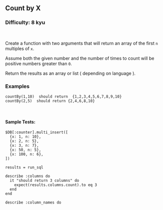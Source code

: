 ## Count by X
### Difficulty: 8 kyu

<br>

<p>Create a function with two arguments that will return an array of the first <code>n</code> multiples of <code>x</code>. </p>
<p>Assume both the given number and the number of times to count will be positive numbers greater than <code>0</code>. </p>
<p>Return the results as an array or list ( depending on language ).</p>
<h3 id="examples">Examples</h3>
<pre><code class="language-cpp"><span class="cm-variable">countBy</span>(<span class="cm-number">1</span>,<span class="cm-number">10</span>)  <span class="cm-variable">should</span> <span class="cm-keyword">return</span>  {<span class="cm-number">1</span>,<span class="cm-number">2</span>,<span class="cm-number">3</span>,<span class="cm-number">4</span>,<span class="cm-number">5</span>,<span class="cm-number">6</span>,<span class="cm-number">7</span>,<span class="cm-number">8</span>,<span class="cm-number">9</span>,<span class="cm-number">10</span>}
<span class="cm-variable">countBy</span>(<span class="cm-number">2</span>,<span class="cm-number">5</span>)  <span class="cm-variable">should</span> <span class="cm-keyword">return</span> {<span class="cm-number">2</span>,<span class="cm-number">4</span>,<span class="cm-number">6</span>,<span class="cm-number">8</span>,<span class="cm-number">10</span>}
</code></pre>
<pre style="display: none;"><code class="language-java"><span class="cm-variable">countBy</span>(<span class="cm-number">1</span>,<span class="cm-number">10</span>)  <span class="cm-comment">// should return  {1,2,3,4,5,6,7,8,9,10}</span>
<span class="cm-variable">countBy</span>(<span class="cm-number">2</span>,<span class="cm-number">5</span>)  <span class="cm-comment">// should return {2,4,6,8,10}</span>
</code></pre>
<pre style="display: none;"><code class="language-javascript"><span class="cm-variable">countBy</span>(<span class="cm-number">1</span>,<span class="cm-number">10</span>) <span class="cm-operator">===</span> [<span class="cm-number">1</span>,<span class="cm-number">2</span>,<span class="cm-number">3</span>,<span class="cm-number">4</span>,<span class="cm-number">5</span>,<span class="cm-number">6</span>,<span class="cm-number">7</span>,<span class="cm-number">8</span>,<span class="cm-number">9</span>,<span class="cm-number">10</span>]
<span class="cm-variable">countBy</span>(<span class="cm-number">2</span>,<span class="cm-number">5</span>) <span class="cm-operator">===</span> [<span class="cm-number">2</span>,<span class="cm-number">4</span>,<span class="cm-number">6</span>,<span class="cm-number">8</span>,<span class="cm-number">10</span>]
</code></pre>
<pre style="display: none;"><code class="language-nasm"><span class="cm-keyword">mov</span> <span class="cm-builtin">rdi</span>, .memory <span class="cm-comment">; {,,,,,,,,}</span>
<span class="cm-keyword">mov</span> <span class="cm-builtin">esi</span>, <span class="cm-number">1</span>
<span class="cm-keyword">mov</span> <span class="cm-builtin">rdx</span>, <span class="cm-number">10</span>
<span class="cm-keyword">call</span> cntbyx     <span class="cm-comment">; [RAX] &lt;- {1,2,3,4,5,6,7,8,9,10}</span>

<span class="cm-keyword">mov</span> <span class="cm-builtin">rdi</span>, .memory  <span class="cm-comment">; {,,,,}</span>
<span class="cm-keyword">mov</span> <span class="cm-builtin">esi</span> <span class="cm-number">2</span>
<span class="cm-keyword">mov</span> <span class="cm-builtin">rdx</span>, <span class="cm-number">5</span>
<span class="cm-keyword">call</span> cntbyx     <span class="cm-comment">; [RAX] &lt;- {2,4,6,8,10}</span>
</code></pre>
<pre style="display: none;"><code class="language-coffeescript"><span class="cm-variable">countBy</span><span class="cm-punctuation">(</span><span class="cm-number">1</span><span class="cm-punctuation">,</span><span class="cm-number">10</span><span class="cm-punctuation">)</span> <span class="cm-operator">==</span> <span class="cm-punctuation">[</span><span class="cm-number">1</span><span class="cm-punctuation">,</span><span class="cm-number">2</span><span class="cm-punctuation">,</span><span class="cm-number">3</span><span class="cm-punctuation">,</span><span class="cm-number">4</span><span class="cm-punctuation">,</span><span class="cm-number">5</span><span class="cm-punctuation">,</span><span class="cm-number">6</span><span class="cm-punctuation">,</span><span class="cm-number">7</span><span class="cm-punctuation">,</span><span class="cm-number">8</span><span class="cm-punctuation">,</span><span class="cm-number">9</span><span class="cm-punctuation">,</span><span class="cm-number">10</span><span class="cm-punctuation">]</span>
<span class="cm-variable">countBy</span><span class="cm-punctuation">(</span><span class="cm-number">2</span><span class="cm-punctuation">,</span><span class="cm-number">5</span><span class="cm-punctuation">)</span> <span class="cm-operator">==</span> <span class="cm-punctuation">[</span><span class="cm-number">2</span><span class="cm-punctuation">,</span><span class="cm-number">4</span><span class="cm-punctuation">,</span><span class="cm-number">6</span><span class="cm-punctuation">,</span><span class="cm-number">8</span><span class="cm-punctuation">,</span><span class="cm-number">10</span><span class="cm-punctuation">]</span>
</code></pre>
<pre style="display: none;"><code class="language-dart"><span class="cm-variable">countBy</span>(<span class="cm-number">1</span>,<span class="cm-number">10</span>) <span class="cm-operator">===</span> [<span class="cm-number">1</span>,<span class="cm-number">2</span>,<span class="cm-number">3</span>,<span class="cm-number">4</span>,<span class="cm-number">5</span>,<span class="cm-number">6</span>,<span class="cm-number">7</span>,<span class="cm-number">8</span>,<span class="cm-number">9</span>,<span class="cm-number">10</span>]
<span class="cm-variable">countBy</span>(<span class="cm-number">2</span>,<span class="cm-number">5</span>) <span class="cm-operator">===</span> [<span class="cm-number">2</span>,<span class="cm-number">4</span>,<span class="cm-number">6</span>,<span class="cm-number">8</span>,<span class="cm-number">10</span>]
</code></pre>
<pre style="display: none;"><code class="language-coffeescript"><span class="cm-variable">countBy</span><span class="cm-punctuation">(</span><span class="cm-number">1</span><span class="cm-punctuation">,</span><span class="cm-number">10</span><span class="cm-punctuation">)</span> <span class="cm-operator">==</span> <span class="cm-punctuation">[</span><span class="cm-number">1</span><span class="cm-punctuation">,</span><span class="cm-number">2</span><span class="cm-punctuation">,</span><span class="cm-number">3</span><span class="cm-punctuation">,</span><span class="cm-number">4</span><span class="cm-punctuation">,</span><span class="cm-number">5</span><span class="cm-punctuation">,</span><span class="cm-number">6</span><span class="cm-punctuation">,</span><span class="cm-number">7</span><span class="cm-punctuation">,</span><span class="cm-number">8</span><span class="cm-punctuation">,</span><span class="cm-number">9</span><span class="cm-punctuation">,</span><span class="cm-number">10</span><span class="cm-punctuation">]</span>
<span class="cm-variable">countBy</span><span class="cm-punctuation">(</span><span class="cm-number">2</span><span class="cm-punctuation">,</span><span class="cm-number">5</span><span class="cm-punctuation">)</span> <span class="cm-operator">==</span> <span class="cm-punctuation">[</span><span class="cm-number">2</span><span class="cm-punctuation">,</span><span class="cm-number">4</span><span class="cm-punctuation">,</span><span class="cm-number">6</span><span class="cm-punctuation">,</span><span class="cm-number">8</span><span class="cm-punctuation">,</span><span class="cm-number">10</span><span class="cm-punctuation">]</span>
</code></pre>
<pre style="display: none;"><code class="language-python"><span class="cm-variable">count_by</span>(<span class="cm-number">1</span>,<span class="cm-number">10</span>) <span class="cm-comment">#should return [1,2,3,4,5,6,7,8,9,10]</span>
<span class="cm-variable">count_by</span>(<span class="cm-number">2</span>,<span class="cm-number">5</span>) <span class="cm-comment">#should return [2,4,6,8,10]</span>
</code></pre>
<pre style="display: none;"><code class="language-ruby"><span class="cm-variable">count_by</span>(<span class="cm-number">1</span>,<span class="cm-number">10</span>) <span class="cm-comment">#should return [1,2,3,4,5,6,7,8,9,10]</span>
<span class="cm-variable">count_by</span>(<span class="cm-number">2</span>,<span class="cm-number">5</span>) <span class="cm-comment">#should return [2,4,6,8,10]</span>
</code></pre>
<pre style="display: none;"><code class="language-crystal"><span class="cm-variable">count_by</span>(<span class="cm-number">1</span>,<span class="cm-number">10</span>) <span class="cm-comment">#should return [1,2,3,4,5,6,7,8,9,10]</span>
<span class="cm-variable">count_by</span>(<span class="cm-number">2</span>,<span class="cm-number">5</span>) <span class="cm-comment">#should return [2,4,6,8,10]</span>
</code></pre>
<pre style="display: none;"><code class="language-julia"><span class="cm-variable">countby</span>(<span class="cm-number">1</span>,<span class="cm-number">10</span>) <span class="cm-operator">==</span><span class="cm-operator">=</span> [<span class="cm-number">1</span>,<span class="cm-number">2</span>,<span class="cm-number">3</span>,<span class="cm-number">4</span>,<span class="cm-number">5</span>,<span class="cm-number">6</span>,<span class="cm-number">7</span>,<span class="cm-number">8</span>,<span class="cm-number">9</span>,<span class="cm-number">10</span>]
<span class="cm-variable">countby</span>(<span class="cm-number">2</span>,<span class="cm-number">5</span>) <span class="cm-operator">==</span><span class="cm-operator">=</span> [<span class="cm-number">2</span>,<span class="cm-number">4</span>,<span class="cm-number">6</span>,<span class="cm-number">8</span>,<span class="cm-number">10</span>]
</code></pre>
<pre style="display: none;"><code class="language-r"><span class="cm-variable">count_by</span>(<span class="cm-number">1</span>,<span class="cm-number">10</span>) <span class="cm-comment">#should return c(1,2,3,4,5,6,7,8,9,10)</span>
<span class="cm-variable">count_by</span>(<span class="cm-number">2</span>,<span class="cm-number">5</span>) <span class="cm-comment">#should return c(2,4,6,8,10)</span>
</code></pre>
<pre style="display: none;"><code class="language-haskell"><span class="cm-variable">countBy</span> <span class="cm-number">1</span> <span class="cm-number">10</span> `<span class="cm-variable">shouldBe</span>` [<span class="cm-number">1</span>,<span class="cm-number">2</span>,<span class="cm-number">3</span>,<span class="cm-number">4</span>,<span class="cm-number">5</span>,<span class="cm-number">6</span>,<span class="cm-number">7</span>,<span class="cm-number">8</span>,<span class="cm-number">9</span>,<span class="cm-number">10</span>]
<span class="cm-variable">countBy</span> <span class="cm-number">2</span>  <span class="cm-number">5</span> `<span class="cm-variable">shouldBe</span>` [<span class="cm-number">2</span>,<span class="cm-number">4</span>,<span class="cm-number">6</span>,<span class="cm-number">8</span>,<span class="cm-number">10</span>]
</code></pre>
<pre style="display: none;"><code class="language-lambdacalc"><span class="cm-text">count-by</span> <span class="cm-number">1</span> <span class="cm-number">10</span> <span class="cm-text">-&gt;</span> <span class="cm-text">[1,2,3,4,5,6,7,8,9,10]</span>
<span class="cm-text">count-by</span> <span class="cm-number">2</span>  <span class="cm-number">5</span> <span class="cm-text">-&gt;</span> <span class="cm-text">[2,4,6,8,10]</span>
</code></pre>
<pre style="display: none;"><code class="language-elixir"><span class="cm-variable">count_by</span>(<span class="cm-number">1</span>, <span class="cm-number">10</span>) <span class="cm-operator">=</span><span class="cm-operator">=</span> [<span class="cm-number">1</span>,<span class="cm-number">2</span>,<span class="cm-number">3</span>,<span class="cm-number">4</span>,<span class="cm-number">5</span>,<span class="cm-number">6</span>,<span class="cm-number">7</span>,<span class="cm-number">8</span>,<span class="cm-number">9</span>,<span class="cm-number">10</span>]
<span class="cm-variable">count_by</span>(<span class="cm-number">2</span>, <span class="cm-number">5</span>) <span class="cm-operator">=</span><span class="cm-operator">=</span> [<span class="cm-number">2</span>,<span class="cm-number">4</span>,<span class="cm-number">6</span>,<span class="cm-number">8</span>,<span class="cm-number">10</span>]
</code></pre>
<pre style="display: none;"><code class="language-solidity"><span class="cm-variable">countBy</span>(<span class="cm-number">1</span>,<span class="cm-number">10</span>) <span class="cm-comment">// should return [1,2,3,4,5,6,7,8,9,10]</span>
<span class="cm-variable">countBy</span>(<span class="cm-number">2</span>,<span class="cm-number">5</span>) <span class="cm-comment">// should return [2,4,6,8,10]</span>
</code></pre>
<pre style="display: none;"><code class="language-php"><span class="cm-variable">countBy</span>(<span class="cm-number">1</span>,<span class="cm-number">10</span>) <span class="cm-comment">// should return [1,2,3,4,5,6,7,8,9,10]</span>
<span class="cm-variable">countBy</span>(<span class="cm-number">2</span>,<span class="cm-number">5</span>) <span class="cm-comment">// should return [2,4,6,8,10]</span>
</code></pre>
<pre style="display: none;"><code class="language-groovy"><span class="cm-variable">Kata</span>.<span class="cm-property">countBy</span>(<span class="cm-number">1</span>, <span class="cm-number">10</span>) <span class="cm-operator">==</span> [<span class="cm-number">1</span>,<span class="cm-number">2</span>,<span class="cm-number">3</span>,<span class="cm-number">4</span>,<span class="cm-number">5</span>,<span class="cm-number">6</span>,<span class="cm-number">7</span>,<span class="cm-number">8</span>,<span class="cm-number">9</span>,<span class="cm-number">10</span>]
<span class="cm-variable">Kata</span>.<span class="cm-property">countBy</span>(<span class="cm-number">2</span>, <span class="cm-number">5</span>) <span class="cm-operator">==</span> [<span class="cm-number">2</span>,<span class="cm-number">4</span>,<span class="cm-number">6</span>,<span class="cm-number">8</span>,<span class="cm-number">10</span>]
</code></pre>
<pre style="display: none;"><code class="language-racket"><span class="cm-bracket">(</span><span class="cm-variable">count-by</span> <span class="cm-number">1</span> <span class="cm-number">10</span><span class="cm-bracket">)</span> <span class="cm-comment">; returns '(1 2 3 4 5 6 7 8 9 10)</span>
<span class="cm-bracket">(</span><span class="cm-variable">count-by</span> <span class="cm-number">2</span> <span class="cm-number">5</span><span class="cm-bracket">)</span>  <span class="cm-comment">; returns '(2 4 6 8 10)</span>
</code></pre>
<pre style="display: none;"><code class="language-rust"><span class="cm-variable">count_by</span>(<span class="cm-number">1</span>, <span class="cm-number">10</span>) <span class="cm-comment">// should return vec![1,2,3,4,5,6,7,8,9,10]</span>
<span class="cm-variable">count_by</span>(<span class="cm-number">2</span>,<span class="cm-number">5</span>) <span class="cm-comment">// should return vec![2,4,6,8,10]</span>
</code></pre>


<br>

#### Sample Tests:

```
$DB[:counter].multi_insert([
  {x: 1, n: 10},
  {x: 2, n: 5},
  {x: 3, n: 7},
  {x: 50, n: 5},
  {x: 100, n: 6},
])
​
results = run_sql
​
describe :columns do
  it "should return 3 columns" do
    expect(results.columns.count).to eq 3
  end
end
​
describe :column_names do
```